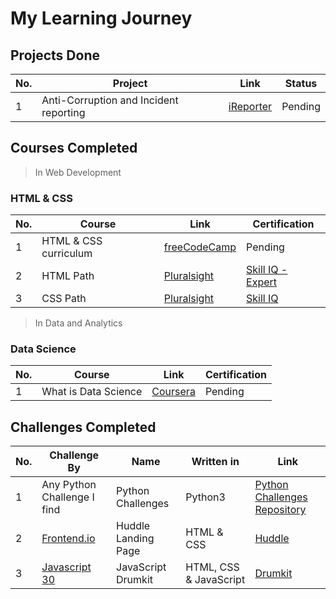 # My Learning Journey

## Projects Done
| No. | Project | Link | Status |
|-----|--------|------|--------|
| 1 | Anti-Corruption and Incident reporting | [iReporter](https://johndoddy.github.io/iReporter/) | Pending |


## Courses Completed
> In Web Development

### HTML & CSS
| No. | Course | Link | Certification |
|-----|--------|------|---------------|
| 1 | HTML & CSS curriculum | [freeCodeCamp](https://www.freecodecamp.org/) | Pending |
| 2 | HTML Path | [Pluralsight](https://www.pluralsight.com/) | [Skill IQ - Expert](https://app.pluralsight.com/profile/john-doddy) |
| 3 | CSS Path | [Pluralsight](https://www.pluralsight.com/) | [Skill IQ](https://app.pluralsight.com/profile/john-doddy) |


> In Data and Analytics

### Data Science

| No. | Course | Link | Certification |
|-----|--------|------|---------------|
| 1 | What is Data Science | [Coursera](https://www.coursera.org/learn/what-is-datascience?specialization=ibm-data-science-professional-certificate) | Pending |
 
## Challenges Completed
| No. | Challenge By | Name | Written in | Link |
|-----|--------------|------|----------|------|
| 1 | Any Python Challenge I find | Python Challenges | Python3 | [Python Challenges Repository](https://github.com/JohnDoddy/python_challenges) |
| 2 | [Frontend.io](https://www.frontendmentor.io/challenges/huddle-landing-page-945317) | Huddle Landing Page | HTML & CSS | [Huddle](https://johndoddy.github.io/frontend-design-1/)|
| 3 | [Javascript 30 ](https://courses.wesbos.com/account/signin) | JavaScript Drumkit | HTML, CSS & JavaScript | [Drumkit](https://johndoddy.github.io/javascript-drumkit/) |
